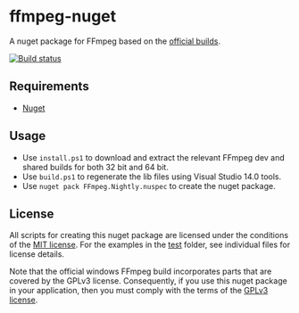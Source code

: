 # ffmpeg-nuget

A nuget package for FFmpeg based on the [official builds](https://ffmpeg.zeranoe.com/builds/).

[![Build status](https://ci.appveyor.com/api/projects/status/vcsn0fpr5s1j6p2y/branch/master?svg=true)](https://ci.appveyor.com/project/mcmtroffaes/ffmpeg-nuget/branch/master)

## Requirements

* [Nuget](https://www.nuget.org/)

## Usage

  * Use ``install.ps1`` to download and extract the relevant FFmpeg dev and shared builds for both 32 bit and 64 bit.
  * Use ``build.ps1`` to regenerate the lib files using Visual Studio 14.0 tools.
  * Use ``nuget pack FFmpeg.Nightly.nuspec`` to create the nuget package.

## License

All scripts for creating this nuget package are licensed under the
conditions of the [MIT license](LICENSE.txt). For the examples in the
[test](test) folder, see individual files for license details.

Note that the official windows FFmpeg build incorporates parts that
are covered by the GPLv3 license. Consequently, if you use this nuget
package in your application, then you must comply with the terms of
the [GPLv3 license](ffmpeg-windows-build-license.txt).
